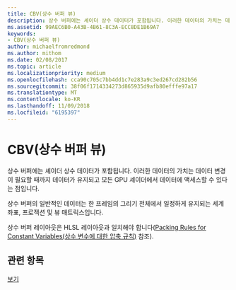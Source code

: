 ```yaml
---
title: CBV(상수 버퍼 뷰)
description: 상수 버퍼에는 셰이더 상수 데이터가 포함됩니다. 이러한 데이터의 가치는 데이터 변경이 필요할 때까지 데이터가 유지되고 모든 GPU 셰이더에서 데이터에 액세스할 수 있다는 점입니다.
ms.assetid: 99AEC6B0-A43B-4B61-8C3A-ECC8DE1B69A7
keywords:
- CBV(상수 버퍼 뷰)
author: michaelfromredmond
ms.author: mithom
ms.date: 02/08/2017
ms.topic: article
ms.localizationpriority: medium
ms.openlocfilehash: cca90c705c7bb4dd1c7e283a9c3ed267cd282b56
ms.sourcegitcommit: 38f06f1714334273d865935d9afb80efffe97a17
ms.translationtype: MT
ms.contentlocale: ko-KR
ms.lasthandoff: 11/09/2018
ms.locfileid: "6195397"
---
```

# <a name="constant-buffer-view-cbv"></a>CBV(상수 버퍼 뷰)


상수 버퍼에는 셰이더 상수 데이터가 포함됩니다. 이러한 데이터의 가치는 데이터 변경이 필요할 때까지 데이터가 유지되고 모든 GPU 셰이더에서 데이터에 액세스할 수 있다는 점입니다.

상수 버퍼의 일반적인 데이터는 한 프레임의 그리기 전체에서 일정하게 유지되는 세계 좌표, 프로젝션 및 뷰 매트릭스입니다.

상수 버퍼 레이아웃은 HLSL 레이아웃과 일치해야 합니다([Packing Rules for Constant Variables(상수 변수에 대한 압축 규칙)](https://msdn.microsoft.com/library/windows/desktop/bb509632.aspx) 참조).

## <a name="span-idrelated-topicsspanrelated-topics"></a><span id="related-topics"></span>관련 항목


[보기](views.md)

 

 




